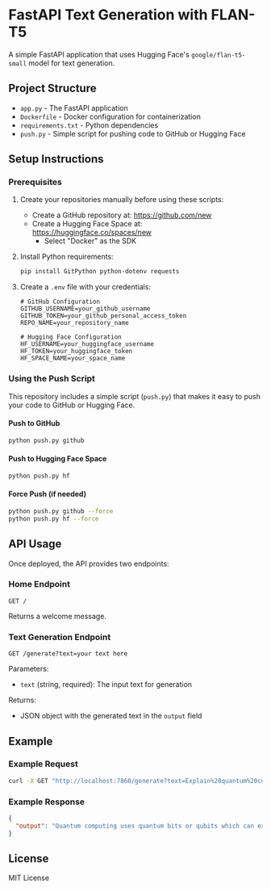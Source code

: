 # FastAPI Text Generation with FLAN-T5

A simple FastAPI application that uses Hugging Face's `google/flan-t5-small` model for text generation.

## Project Structure

- `app.py` - The FastAPI application
- `Dockerfile` - Docker configuration for containerization
- `requirements.txt` - Python dependencies
- `push.py` - Simple script for pushing code to GitHub or Hugging Face

## Setup Instructions

### Prerequisites

1. Create your repositories manually before using these scripts:
   - Create a GitHub repository at: https://github.com/new
   - Create a Hugging Face Space at: https://huggingface.co/spaces/new
     - Select "Docker" as the SDK

2. Install Python requirements:
   ```bash
   pip install GitPython python-dotenv requests
   ```

3. Create a `.env` file with your credentials:
   ```
   # GitHub Configuration
   GITHUB_USERNAME=your_github_username
   GITHUB_TOKEN=your_github_personal_access_token
   REPO_NAME=your_repository_name
   
   # Hugging Face Configuration
   HF_USERNAME=your_huggingface_username
   HF_TOKEN=your_huggingface_token
   HF_SPACE_NAME=your_space_name
   ```

### Using the Push Script

This repository includes a simple script (`push.py`) that makes it easy to push your code to GitHub or Hugging Face.

#### Push to GitHub

```bash
python push.py github
```

#### Push to Hugging Face Space

```bash
python push.py hf
```

#### Force Push (if needed)

```bash
python push.py github --force
python push.py hf --force
```

## API Usage

Once deployed, the API provides two endpoints:

### Home Endpoint

```
GET /
```

Returns a welcome message.

### Text Generation Endpoint

```
GET /generate?text=your text here
```

Parameters:
- `text` (string, required): The input text for generation

Returns:
- JSON object with the generated text in the `output` field

## Example

### Example Request

```bash
curl -X GET "http://localhost:7860/generate?text=Explain%20quantum%20computing"
```

### Example Response

```json
{
  "output": "Quantum computing uses quantum bits or qubits which can exist in multiple states at once, allowing for parallel computations."
}
```

## License

MIT License